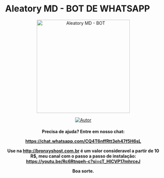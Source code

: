 # Aleatory MD - BOT DE WHATSAPP
<div align="center">
<img src="https://telegra.ph/Aleatory-MD---BOT-DE-WHATSAPP-07-12" alt="Aleatory MD - BOT" width="300" />
</div>
<p align="center">
  <a href="https://github.com/bronxys/aleatory.git"><img title="Autor" src="https://img.shields.io/badge/Autor-Aleatory-red.svg?style=for-the-badge&logo=github" /></a>
  <h4 align="center">
  
Precisa de ajuda? Entre em nosso chat: 

https://chat.whatsapp.com/CQ4T6nffRtt3eh47f5H6sL

Use na http://bronxyshost.com.br é um valor consideravel a partir de 10 R$, meu canal com o passo a passo de instalação: https://youtu.be/Rc6Rtnqeh-c?si=cT_HICVP17mhrceJ

Boa sorte.
